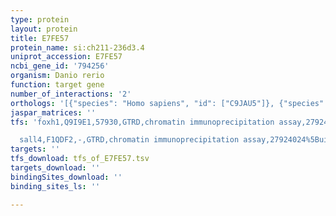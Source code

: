 ```yaml
---
type: protein
layout: protein
title: E7FE57
protein_name: si:ch211-236d3.4
uniprot_accession: E7FE57
ncbi_gene_id: '794256'
organism: Danio rerio
function: target gene
number_of_interactions: '2'
orthologs: '[{"species": "Homo sapiens", "id": ["C9JAU5"]}, {"species": "Mus musculus", "id": ["<a href=\"/protein/q78tu8\">Q78TU8</a>"]}, {"species": "Rattus norvegicus", "id": ["F1M8H7"]}]'
jaspar_matrices: ''
tfs: 'foxh1,Q9I9E1,57930,GTRD,chromatin immunoprecipitation assay,27924024%5Buid%5D,No

  sall4,F1QDF2,-,GTRD,chromatin immunoprecipitation assay,27924024%5Buid%5D,No'
targets: ''
tfs_download: tfs_of_E7FE57.tsv
targets_download: ''
bindingSites_download: ''
binding_sites_ls: ''

---
```

